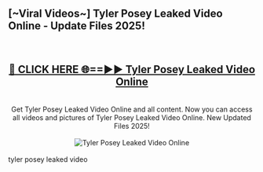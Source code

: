 <h2>[~Viral Videos~] Tyler Posey Leaked Video Online - Update Files 2025!</h2>
<br>
<div align="center">
<h2><a href="https://betterlinks.top/A2PfLJ" rel="nofollow">🔴 CLICK HERE 🌐==►► Tyler Posey Leaked Video Online</a></h2>
<br>
Get Tyler Posey Leaked Video Online and all content. Now you can access all videos and pictures of Tyler Posey Leaked Video Online. New Updated Files 2025!
<br>
<br>
<a href="https://betterlinks.top/A2PfLJ" rel="nofollow" data-target="animated-image.originalLink"><img src="https://i.ibb.co.com/WyWwxjT/player-gif2.gif" alt="Tyler Posey Leaked Video Online" style="max-width: 100%; display: inline-block;" data-target="animated-image.originalImage"></a>
</div>
<br>
tyler posey leaked video